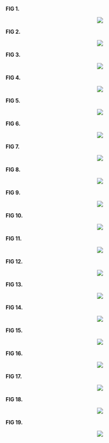 **FIG 1.**
<p align="center"><img src="https://raw.githubusercontent.com/LaBiOS/BioPortainer/master/images/screen/f0.png"></p>

**FIG 2.**
<p align="center"><img src="https://raw.githubusercontent.com/LaBiOS/BioPortainer/master/images/screen/f1.png"></p>

**FIG 3.**
<p align="center"><img src="https://raw.githubusercontent.com/LaBiOS/BioPortainer/master/images/screen/f2.png"></p>

**FIG 4.**
<p align="center"><img src="https://raw.githubusercontent.com/LaBiOS/BioPortainer/master/images/screen/f3.png"></p>

**FIG 5.**
<p align="center"><img src="https://raw.githubusercontent.com/LaBiOS/BioPortainer/master/images/screen/f4.png"></p>

**FIG 6.**
<p align="center"><img src="https://raw.githubusercontent.com/LaBiOS/BioPortainer/master/images/screen/f5.png"></p>

**FIG 7.**
<p align="center"><img src="https://raw.githubusercontent.com/LaBiOS/BioPortainer/master/images/screen/f6.png"></p>

**FIG 8.**
<p align="center"><img src="https://raw.githubusercontent.com/LaBiOS/BioPortainer/master/images/screen/f7.png"></p>

**FIG 9.**
<p align="center"><img src="https://raw.githubusercontent.com/LaBiOS/BioPortainer/master/images/screen/f8.png"></p>

**FIG 10.**
<p align="center"><img src="https://raw.githubusercontent.com/LaBiOS/BioPortainer/master/images/screen/f9.png"></p>

**FIG 11.**
<p align="center"><img src="https://raw.githubusercontent.com/LaBiOS/BioPortainer/master/images/screen/f10.png"></p>

**FIG 12.**
<p align="center"><img src="https://raw.githubusercontent.com/LaBiOS/BioPortainer/master/images/screen/f11.png"></p>

**FIG 13.**
<p align="center"><img src="https://raw.githubusercontent.com/LaBiOS/BioPortainer/master/images/screen/f12.png"></p>

**FIG 14.**
<p align="center"><img src="https://raw.githubusercontent.com/LaBiOS/BioPortainer/master/images/screen/f13.png"></p>

**FIG 15.**
<p align="center"><img src="https://raw.githubusercontent.com/LaBiOS/BioPortainer/master/images/screen/f14.png"></p>

**FIG 16.**
<p align="center"><img src="https://raw.githubusercontent.com/LaBiOS/BioPortainer/master/images/screen/f15.png"></p>

**FIG 17.**
<p align="center"><img src="https://raw.githubusercontent.com/LaBiOS/BioPortainer/master/images/screen/f16.png"></p>

**FIG 18.**
<p align="center"><img src="https://raw.githubusercontent.com/LaBiOS/BioPortainer/master/images/screen/f17.png"></p>

**FIG 19.**
<p align="center"><img src="https://raw.githubusercontent.com/LaBiOS/BioPortainer/master/images/screen/f18.png"></p>


